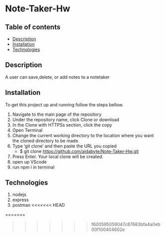 # Note-Taker-Hw

## Table of contents
* [Description](#description)
* [Installation](#installation)
* [Technologies](#technologies)


## Description
A user can save,delete, or add notes to a notetaker

## Installation

To get this project up and running follow the steps bellow.

1. Navigate to the main page of the repository
2. Under the repository name, click Clone or download
3. In the Clone with HTTPSs section, click the copy
4. Open Terminal
5. Change the current working directory to the location where you want the cloned directory to be made.
6. Type ‘git clone’ and then paste the URL you copied
	- $ git clone https://github.com/aidabyte/Note-Taker-Hw.git
7. Press Enter. Your local clone will be created.
8. open up VScode
9. run npm i in terminal


## Technologies
1. nodejs
2. express
3. postman
<<<<<<< HEAD

=======
>>>>>>> f600595059047c87683bfa4a0eb00f100404602e
